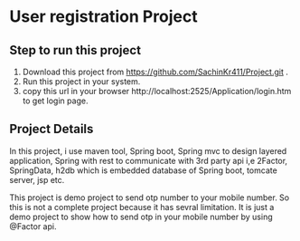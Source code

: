 # User registration Project

  Step to run this project
  -------------------------
  1. Download this project from https://github.com/SachinKr411/Project.git .
  2. Run this project in your system.
  3. copy this url in your browser http://localhost:2525/Application/login.htm to get login page.
  
  
  Project Details
  ----------------
  In this project, i use maven tool, Spring boot, Spring mvc to design layered application, Spring with rest to communicate with 3rd party api i,e 2Factor, SpringData, h2db which   is embedded database of Spring boot, tomcate server, jsp etc.
  
  This project is demo project to send otp number to your mobile number. So this is not a complete project because it has sevral limitation. It is just a demo project to show how   to send otp in your mobile number by using @Factor api.
  
  
  
  


